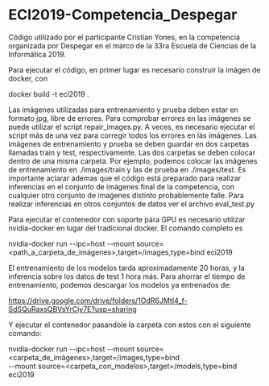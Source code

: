 # ECI2019-Competencia_Despegar
Código utilizado por el participante Cristian Yones, en la competencia organizada por Despegar en el marco de la 33ra
Escuela de Ciencias de la Informática 2019.

Para ejecutar el código, en primer lugar es necesario construir la imágen de docker, con

docker build -t eci2019 .

Las imágenes utilizadas para entrenamiento y prueba deben estar en formato jpg, libre de errores. Para comprobar errores
en las imágenes se puede utilizar el script repair_images.py. A veces, es necesario ejecutar el script más de una vez
para corregir todos los errores en lás imágenes. Las imágenes de entrenamiento y prueba se deben guardar en dos carpetas
llamadas train y test, respectivamente. Las dos carpetas se deben colocar dentro de una misma carpeta. Por ejemplo,
podemos colocar las imágenes de entrenamiento en ./images/train y las de prueba en ./images/test.
Es importante aclarar ademas que el código está preparado para realizar inferencias en el conjunto de imágenes final de
la competencia, con cualquier otro conjunto de imaǵenes distinto probablemente falle. Para realizar inferencias en otros
conjuntos de datos ver el archivo eval_test.py

Para ejecutar el contenedor con soporte para GPU es necesario utilizar nvidia-docker en lugar del tradicional docker. El
comando completo es

nvidia-docker run --ipc=host --mount source=<path_a_carpeta_de_imágenes>,target=/images,type=bind eci2019

El entrenamiento de los modelos tarda aproximadamente 20 horas, y la inferencia sobre los datos de test 1 hora más. Para
ahorrar el tiempo de entrenamiento, podemos descargar los modelos ya entrenados de:

https://drive.google.com/drive/folders/1OdR6JMtI4_f-SdSQuRaxsQBVsYrCiy7E?usp=sharing

Y ejecutar el contenedor pasandole la carpeta con estos con el siguiente comando:

nvidia-docker run --ipc=host --mount source=<carpeta_de_imágenes>,target=/images,type=bind \
		             --mount source=<carpeta_con_modelos>,target=/models,type=bind eci2019
